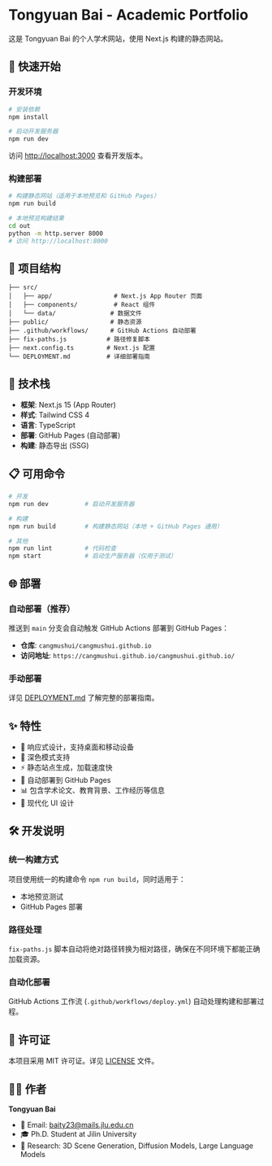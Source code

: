 # Tongyuan Bai - Academic Portfolio

这是 Tongyuan Bai 的个人学术网站，使用 Next.js 构建的静态网站。

## 🚀 快速开始

### 开发环境

```bash
# 安装依赖
npm install

# 启动开发服务器
npm run dev
```

访问 [http://localhost:3000](http://localhost:3000) 查看开发版本。

### 构建部署

```bash
# 构建静态网站（适用于本地预览和 GitHub Pages）
npm run build

# 本地预览构建结果
cd out
python -m http.server 8000
# 访问 http://localhost:8000
```

## 📁 项目结构

```
├── src/
│   ├── app/                 # Next.js App Router 页面
│   ├── components/          # React 组件
│   └── data/               # 数据文件
├── public/                 # 静态资源
├── .github/workflows/      # GitHub Actions 自动部署
├── fix-paths.js           # 路径修复脚本
├── next.config.ts         # Next.js 配置
└── DEPLOYMENT.md          # 详细部署指南
```

## 🔧 技术栈

- **框架**: Next.js 15 (App Router)
- **样式**: Tailwind CSS 4
- **语言**: TypeScript
- **部署**: GitHub Pages (自动部署)
- **构建**: 静态导出 (SSG)

## 📋 可用命令

```bash
# 开发
npm run dev          # 启动开发服务器

# 构建
npm run build        # 构建静态网站（本地 + GitHub Pages 通用）

# 其他
npm run lint         # 代码检查
npm start            # 启动生产服务器（仅用于测试）
```

## 🌐 部署

### 自动部署（推荐）

推送到 `main` 分支会自动触发 GitHub Actions 部署到 GitHub Pages：

- **仓库**: `cangmushui/cangmushui.github.io`
- **访问地址**: `https://cangmushui.github.io/cangmushui.github.io/`

### 手动部署

详见 [DEPLOYMENT.md](./DEPLOYMENT.md) 了解完整的部署指南。

## ✨ 特性

- 📱 响应式设计，支持桌面和移动设备
- 🌙 深色模式支持
- ⚡ 静态站点生成，加载速度快
- 🔄 自动部署到 GitHub Pages
- 📊 包含学术论文、教育背景、工作经历等信息
- 🎨 现代化 UI 设计

## 🛠️ 开发说明

### 统一构建方式

项目使用统一的构建命令 `npm run build`，同时适用于：
- 本地预览测试
- GitHub Pages 部署

### 路径处理

`fix-paths.js` 脚本自动将绝对路径转换为相对路径，确保在不同环境下都能正确加载资源。

### 自动化部署

GitHub Actions 工作流 (`.github/workflows/deploy.yml`) 自动处理构建和部署过程。

## 📝 许可证

本项目采用 MIT 许可证。详见 [LICENSE](LICENSE) 文件。

## 👨‍💻 作者

**Tongyuan Bai**
- 📧 Email: baity23@mails.jlu.edu.cn
- 🎓 Ph.D. Student at Jilin University
- 🔬 Research: 3D Scene Generation, Diffusion Models, Large Language Models
